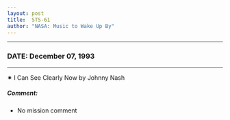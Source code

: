 ```yaml
---
layout: post
title:  STS-61
author: "NASA: Music to Wake Up By"
---
```


----
### DATE: December 07, 1993
----
✷ I Can See Clearly Now by Johnny Nash

##### Comment:
* No mission comment
